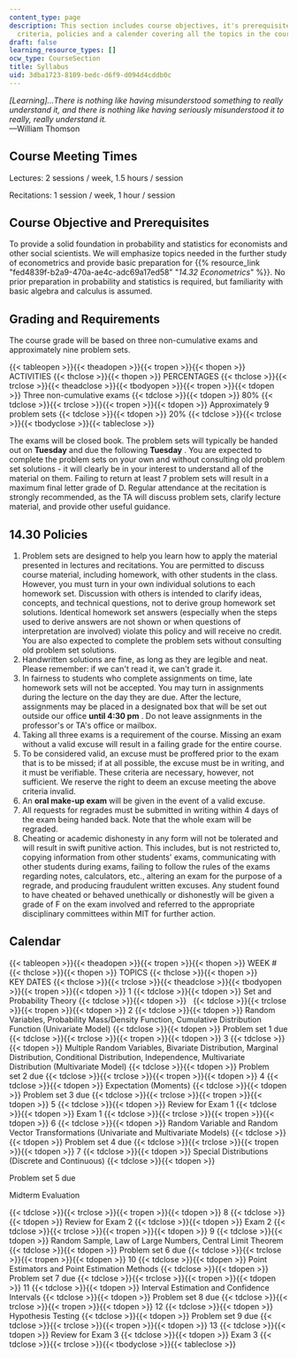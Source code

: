 ```yaml
---
content_type: page
description: This section includes course objectives, it's prerequisites, grading
  criteria, policies and a calender covering all the topics in the course.
draft: false
learning_resource_types: []
ocw_type: CourseSection
title: Syllabus
uid: 3dba1723-8109-bedc-d6f9-d094d4cddb0c
---
```

_\[Learning\]…There is nothing like having misunderstood something to really understand it, and there is nothing like having seriously misunderstood it to really, really understand it._   
—William Thomson

## Course Meeting Times

Lectures: 2 sessions / week, 1.5 hours / session

Recitations: 1 session / week, 1 hour / session

## Course Objective and Prerequisites

To provide a solid foundation in probability and statistics for economists and other social scientists. We will emphasize topics needed in the further study of econometrics and provide basic preparation for {{% resource_link "fed4839f-b2a9-470a-ae4c-adc69a17ed58" "_14.32 Econometrics_" %}}. No prior preparation in probability and statistics is required, but familiarity with basic algebra and calculus is assumed.

## Grading and Requirements

The course grade will be based on three non-cumulative exams and approximately nine problem sets.

{{< tableopen >}}{{< theadopen >}}{{< tropen >}}{{< thopen >}}
ACTIVITIES
{{< thclose >}}{{< thopen >}}
PERCENTAGES
{{< thclose >}}{{< trclose >}}{{< theadclose >}}{{< tbodyopen >}}{{< tropen >}}{{< tdopen >}}
Three non-cumulative exams
{{< tdclose >}}{{< tdopen >}}
80%
{{< tdclose >}}{{< trclose >}}{{< tropen >}}{{< tdopen >}}
Approximately 9 problem sets
{{< tdclose >}}{{< tdopen >}}
20%
{{< tdclose >}}{{< trclose >}}{{< tbodyclose >}}{{< tableclose >}}

The exams will be closed book. The problem sets will typically be handed out on **Tuesday** and due the following **Tuesday** . You are expected to complete the problem sets on your own and without consulting old problem set solutions - it will clearly be in your interest to understand all of the material on them. Failing to return at least 7 problem sets will result in a maximum final letter grade of D. Regular attendance at the recitation is strongly recommended, as the TA will discuss problem sets, clarify lecture material, and provide other useful guidance.

## 14.30 Policies

1. Problem sets are designed to help you learn how to apply the material presented in lectures and recitations. You are permitted to discuss course material, including homework, with other students in the class. However, you must turn in your own individual solutions to each homework set. Discussion with others is intended to clarify ideas, concepts, and technical questions, not to derive group homework set solutions. Identical homework set answers (especially when the steps used to derive answers are not shown or when questions of interpretation are involved) violate this policy and will receive no credit. You are also expected to complete the problem sets without consulting old problem set solutions.
2. Handwritten solutions are fine, as long as they are legible and neat. Please remember: if we can't read it, we can't grade it.
3. In fairness to students who complete assignments on time, late homework sets will not be accepted. You may turn in assignments during the lecture on the day they are due. After the lecture, assignments may be placed in a designated box that will be set out outside our office **until 4:30 pm** . Do not leave assignments in the professor's or TA's office or mailbox.
4. Taking all three exams is a requirement of the course. Missing an exam without a valid excuse will result in a failing grade for the entire course.
5. To be considered valid, an excuse must be proffered prior to the exam that is to be missed; if at all possible, the excuse must be in writing, and it must be verifiable. These criteria are necessary, however, not sufficient. We reserve the right to deem an excuse meeting the above criteria invalid.
6. An **oral make-up exam** will be given in the event of a valid excuse.
7. All requests for regrades must be submitted in writing within 4 days of the exam being handed back. Note that the whole exam will be regraded.
8. Cheating or academic dishonesty in any form will not be tolerated and will result in swift punitive action. This includes, but is not restricted to, copying information from other students' exams, communicating with other students during exams, failing to follow the rules of the exams regarding notes, calculators, etc., altering an exam for the purpose of a regrade, and producing fraudulent written excuses. Any student found to have cheated or behaved unethically or dishonestly will be given a grade of F on the exam involved and referred to the appropriate disciplinary committees within MIT for further action.

## Calendar

{{< tableopen >}}{{< theadopen >}}{{< tropen >}}{{< thopen >}}
WEEK #
{{< thclose >}}{{< thopen >}}
TOPICS
{{< thclose >}}{{< thopen >}}
KEY DATES
{{< thclose >}}{{< trclose >}}{{< theadclose >}}{{< tbodyopen >}}{{< tropen >}}{{< tdopen >}}
1
{{< tdclose >}}{{< tdopen >}}
Set and Probability Theory
{{< tdclose >}}{{< tdopen >}}
 
{{< tdclose >}}{{< trclose >}}{{< tropen >}}{{< tdopen >}}
2
{{< tdclose >}}{{< tdopen >}}
Random Variables, Probability Mass/Density Function, Cumulative Distribution Function (Univariate Model)
{{< tdclose >}}{{< tdopen >}}
Problem set 1 due
{{< tdclose >}}{{< trclose >}}{{< tropen >}}{{< tdopen >}}
3
{{< tdclose >}}{{< tdopen >}}
Multiple Random Variables, Bivariate Distribution, Marginal Distribution, Conditional Distribution, Independence, Multivariate Distribution (Multivariate Model)
{{< tdclose >}}{{< tdopen >}}
Problem set 2 due
{{< tdclose >}}{{< trclose >}}{{< tropen >}}{{< tdopen >}}
4
{{< tdclose >}}{{< tdopen >}}
Expectation (Moments)
{{< tdclose >}}{{< tdopen >}}
Problem set 3 due
{{< tdclose >}}{{< trclose >}}{{< tropen >}}{{< tdopen >}}
5
{{< tdclose >}}{{< tdopen >}}
Review for Exam 1
{{< tdclose >}}{{< tdopen >}}
Exam 1
{{< tdclose >}}{{< trclose >}}{{< tropen >}}{{< tdopen >}}
6
{{< tdclose >}}{{< tdopen >}}
Random Variable and Random Vector Transformations (Univariate and Multivariate Models)
{{< tdclose >}}{{< tdopen >}}
Problem set 4 due
{{< tdclose >}}{{< trclose >}}{{< tropen >}}{{< tdopen >}}
7
{{< tdclose >}}{{< tdopen >}}
Special Distributions (Discrete and Continuous)
{{< tdclose >}}{{< tdopen >}}

Problem set 5 due

Midterm Evaluation

{{< tdclose >}}{{< trclose >}}{{< tropen >}}{{< tdopen >}}
8
{{< tdclose >}}{{< tdopen >}}
Review for Exam 2
{{< tdclose >}}{{< tdopen >}}
Exam 2
{{< tdclose >}}{{< trclose >}}{{< tropen >}}{{< tdopen >}}
9
{{< tdclose >}}{{< tdopen >}}
Random Sample, Law of Large Numbers, Central Limit Theorem
{{< tdclose >}}{{< tdopen >}}
Problem set 6 due
{{< tdclose >}}{{< trclose >}}{{< tropen >}}{{< tdopen >}}
10
{{< tdclose >}}{{< tdopen >}}
Point Estimators and Point Estimation Methods
{{< tdclose >}}{{< tdopen >}}
Problem set 7 due
{{< tdclose >}}{{< trclose >}}{{< tropen >}}{{< tdopen >}}
11
{{< tdclose >}}{{< tdopen >}}
Interval Estimation and Confidence Intervals
{{< tdclose >}}{{< tdopen >}}
Problem set 8 due
{{< tdclose >}}{{< trclose >}}{{< tropen >}}{{< tdopen >}}
12
{{< tdclose >}}{{< tdopen >}}
Hypothesis Testing
{{< tdclose >}}{{< tdopen >}}
Problem set 9 due
{{< tdclose >}}{{< trclose >}}{{< tropen >}}{{< tdopen >}}
13
{{< tdclose >}}{{< tdopen >}}
Review for Exam 3
{{< tdclose >}}{{< tdopen >}}
Exam 3
{{< tdclose >}}{{< trclose >}}{{< tbodyclose >}}{{< tableclose >}}